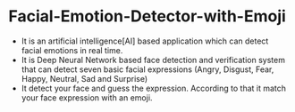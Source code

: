 # Facial-Emotion-Detector-with-Emoji

- It is an artificial intelligence[AI] based application which can detect facial emotions in real time.
- It is Deep Neural Network based face detection and verification system that can detect seven basic facial expressions (Angry, Disgust, Fear, Happy, Neutral, Sad and Surprise)
- It detect your face and guess the expression. According to that it match your face expression with an emoji.
